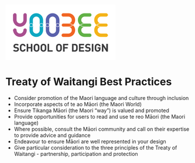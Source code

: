 [![Yoobee School of Design](../images/yoobee-logo-300w.png)](http://yoobee.ac.nz)

# Treaty of Waitangi Best Practices

* Consider promotion of the Maori language and culture through inclusion
* Incorporate aspects of te ao Māori (the Maori World)
* Ensure Tikanga Māori (the Maori “way”) is valued and promoted
* Provide opportunities for users to read and use te reo Māori (the Maori language) 
* Where possible, consult the Māori community and call on their expertise to provide advice and guidance
* Endeavour to ensure Māori are well represented in your design
* Give particular consideration to the three principles of the Treaty of Waitangi - partnership, participation and protection
